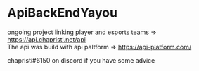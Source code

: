 # ApiBackEndYayou<br/>
ongoing project linking player and esports teams => https://api.chapristi.net/api<br/>
The api was build with api paltform => https://api-platform.com/ <br/>

chapristi#6150 on discord if you have some advice 
